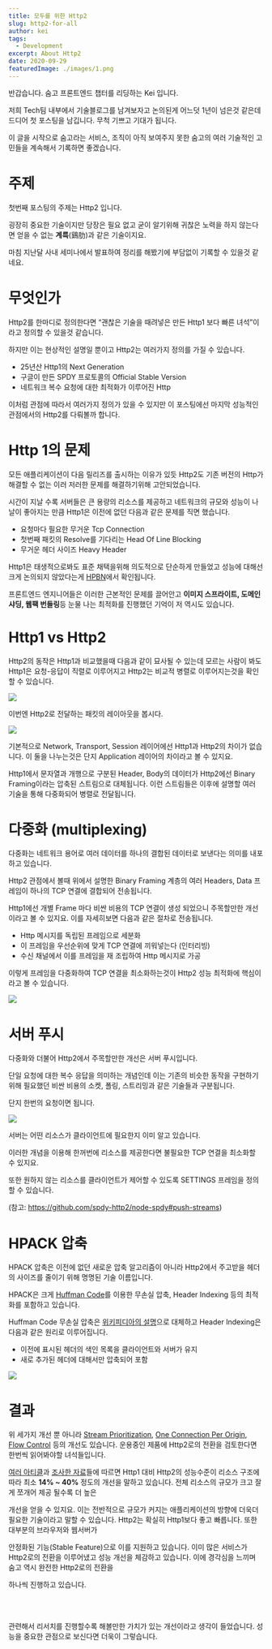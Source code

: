 ```yaml
---
title: 모두를 위한 Http2
slug: http2-for-all
author: kei
tags:
  - Development
excerpt: About Http2
date: 2020-09-29
featuredImage: ./images/1.png
---
```


반갑습니다. 숨고 프론트엔드 챕터를 리딩하는 Kei 입니다.

저희 Tech팀 내부에서 기술블로그를 남겨보자고 논의된게 어느덧 1년이 넘은것 같은데 드디어 첫 포스팅을 남깁니다. 무척 기쁘고 기대가 됩니다.

이 글을 시작으로 숨고라는 서비스, 조직이 아직 보여주지 못한 숨고의 여러 기술적인 고민들을 계속해서 기록하면 좋겠습니다.

# 주제

첫번째 포스팅의 주제는 Http2 입니다.

굉장히 중요한 기술이지만 당장은 필요 없고 굳이 알기위해 귀찮은 노력을 하지 않는다면 얻을 수 없는 **계륵**(鷄肋)과 같은 기술이지요.

마침 지난달 사내 세미나에서 발표하여 정리를 해봤기에 부담없이 기록할 수 있을것 같네요.

# 무엇인가

Http2를 한마디로 정의한다면 “괜찮은 기술을 때려넣은 만든 Http1 보다 빠른 녀석”이라고 정의할 수 있을것 같습니다.

하지만 이는 현상적인 설명일 뿐이고 Http2는 여러가지 정의를 가질 수 있습니다.

- 25년산 Http1의 Next Generation
- 구글이 만든 SPDY 프로토콜의 Official Stable Version
- 네트워크 복수 요청에 대한 최적화가 이루어진 Http

이처럼 관점에 따라서 여러가지 정의가 있을 수 있지만 이 포스팅에선 마지막 성능적인 관점에서의 Http2를 다뤄볼까 합니다.

# Http 1의 문제

모든 애플리케이션이 다음 릴리즈를 출시하는 이유가 있듯 Http2도 기존 버전의 Http가 해결할 수 없는 이러 저러한 문제를 해결하기위해 고안되었습니다.

시간이 지날 수록 서버들은 큰 용량의 리소스를 제공하고 네트워크의 규모와 성능이 나날이 좋아지는 만큼 Http1은 이전에 없던 다음과 같은 문제를 직면 했습니다.

- 요청마다 필요한 무거운 Tcp Connection
- 첫번째 패킷의 Resolve를 기다리는 Head Of Line Blocking
- 무거운 헤더 사이즈 Heavy Header

Http1은 태생적으로봐도 표준 채택을위해 의도적으로 단순하게 만들었고 성능에 대해선 크게 논의되지 않았다는게 <u>HPBN</u>에서 확인됩니다.

프론트엔드 엔지니어들은 이러한 근본적인 문제를 끌어안고 **이미지 스프라이트, 도메인샤딩, 웹팩 번들링**등 눈물 나는 최적화를 진행했던 기억이 저 역시도 있습니다.

# Http1 vs Http2

Http2의 동작은 Http1과 비교했을때 다음과 같이 묘사될 수 있는데 모르는 사람이 봐도 Http1은 요청-응답이 직렬로 이루어지고 Http2는 비교적 병렬로 이루어지는것을 확인할 수 있습니다.

![](./images/1.png)

이번엔 Http2로 전달하는 패킷의 레이아웃을 봅시다.

![](./images/2.png)

기본적으로 Network, Transport, Session 레이어에선 Http1과 Http2의 차이가 없습니다. 이 둘을 나누는것은 단지 Application 레이어의 차이라고 볼 수 있지요.

Http1에서 문자열과 개행으로 구분된 Header, Body의 데이터가 Http2에선 Binary Framing이라는 압축된 스트림으로 대체됩니다. 이런 스트림들은 이후에 설명할 여러 기술을 통해 다중화되어 병렬로 전달됩니다.

# 다중화 (multiplexing)

다중화는 네트워크 용어로 여러 데이터를 하나의 결합된 데이터로 보낸다는 의미를 내포하고 있습니다.

Http2 관점에서 볼때 위에서 설명한 Binary Framing 계층의 여러 Headers, Data 프레임이 하나의 TCP 연결에 결합되어 전송됩니다.

Http1에선 개별 Frame 마다 비싼 비용의 TCP 연결이 생성 되었으니 주목할만한 개선이라고 볼 수 있지요. 이를 자세히보면 다음과 같은 절차로 전송됩니다.

- Http 메시지를 독립된 프레임으로 세분화
- 이 프레임을 우선순위에 맞게 TCP 연결에 끼워넣는다 (인터리빙)
- 수신 채널에서 이를 프레임을 재 조립하여 Http 메시지로 가공

이렇게 프레임을 다중화하여 TCP 연결을 최소화하는것이 Http2 성능 최적화에 핵심이라고 볼 수 있습니다.

![](./images/3.png)

# 서버 푸시

다중화와 더불어 Http2에서 주목할만한 개선은 서버 푸시입니다.

단일 요청에 대한 복수 응답을 의미하는 개념인데 이는 기존의 비슷한 동작을 구현하기위해 필요했던 비싼 비용의 소켓, 폴링, 스트리밍과 같은 기술들과 구분됩니다.

단지 한번의 요청이면 됩니다.

![](./images/4.png)

서버는 어떤 리소스가 클라이언트에 필요한지 이미 알고 있습니다.

이러한 개념을 이용해 한꺼번에 리소스를 제공한다면 불필요한 TCP 연결을 최소화할 수 있지요.

또한 원하지 않는 리소스를 클라이언트가 제어할 수 있도록 SETTINGS 프레임을 정의할 수 있습니다.

(참고: https://github.com/spdy-http2/node-spdy#push-streams)

# HPACK 압축

HPACK 압축은 이전에 없던 새로운 압축 알고리즘이 아니라 Http2에서 주고받을 헤더의 사이즈를 줄이기 위해 명명된 기술 이름입니다.

HPACK은 크게 <u>Huffman Code</u>를 이용한 무손실 압축, Header Indexing 등의 최적화를 포함하고 있습니다.

Huffman Code 무손실 압축은 <u>위키피디아의 설명</u>으로 대체하고 Header Indexing은 다음과 같은 원리로 이루어집니다.

- 이전에 표시된 헤더의 색인 목록을 클라이언트와 서버가 유지
- 새로 추가된 헤더에 대해서만 압축되어 포함

![](./images/5.png)

# 결과

위 세가지 개선 뿐 아니라 <u>Stream Prioritization</u>, <u>One Connection Per Origin</u>, <u>Flow Control</u> 등의 개선도 있습니다. 운용중인 제품에 Http2로의 전환을 검토한다면 한번씩 읽어봐야할 녀석들입니다.

<u>여러 아티클</u>과 <u>조사한 자료</u>들에 따르면 Http1 대비 Http2의 성능수준이 리소스 구조에 따라 최소 **14% ~ 40%** 정도의 개선을 말하고 있습니다. 전체 리소스의 규모가 크고 잘게 쪼개어 제공 될수록 더 높은

개선을 얻을 수 있지요. 이는 전반적으로 규모가 커지는 애플리케이션의 방향에 더욱더 필요한 기술이라고 말할 수 있습니다. Http2는 확실히 Http1보다 좋고 빠릅니다. 또한 대부분의 브라우저와 웹서버가

안정화된 기능(Stable Feature)으로 이를 지원하고 있습니다. 이미 많은 서비스가 Http2로의 전환을 이루어냈고 성능 개선을 체감하고 있습니다. 이에 경각심을 느끼며 숨고 역시 완전한 Http2로의 전환을

하나씩 진행하고 있습니다.

<br>
<br>

관련해서 리서치를 진행할수록 해볼만한 가치가 있는 개선이라고 생각이 들었습니다. 성능을 중요한 관점으로 보신다면 더욱이 그렇습니다.
